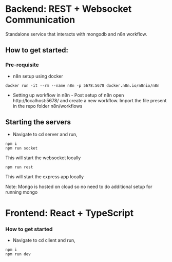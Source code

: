 # Backend: REST + Websocket Communication

Standalone service that interacts with mongodb and n8n workflow.

## How to get started:

### Pre-requisite

- n8n setup using docker

```
docker run -it --rm --name n8n -p 5678:5678 docker.n8n.io/n8nio/n8n
```

- Setting up workflow in n8n - Post setup of n8n open http://localhost:5678/ and create a new workflow. Import the file present in the repo folder n8n/workflows

## Starting the servers

- Navigate to cd server and run,
```
npm i 
npm run socket
```
This will start the websocket locally

```
npm run rest
```
This will start the express app locally

Note: Mongo is hosted on cloud so no need to do additional setup for running mongo

# Frontend: React + TypeScript

### How to get started 

- Navigate to cd client and run,

```
npm i
npm run dev
```